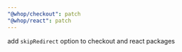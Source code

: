 ```yaml
---
"@whop/checkout": patch
"@whop/react": patch
---
```


add `skipRedirect` option to checkout and react packages
